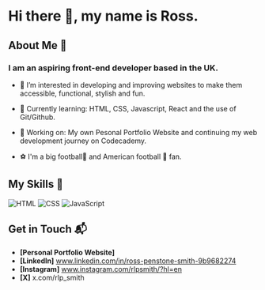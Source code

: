 # Hi there 👋, my name is Ross. #

## About Me 🚀

### I am an aspiring front-end developer based in the UK. ###

- 👀 I’m interested in developing and improving websites to make them accessible, functional, stylish and fun.

- 🌱 Currently learning: HTML, CSS, Javascript, React and the use of Git/Github.

- 🔭 Working on: My own Pesonal Portfolio Website and continuing my web development journey on Codecademy.
  
- ⚽️ I'm a big football🔰 and American football 🏈 fan.

## My Skills 🧠

![HTML](https://img.shields.io/badge/-HTML-E34F26?style=flat-square&logo=html5&logoColor=white)
![CSS](https://img.shields.io/badge/-CSS-1572B6?style=flat-square&logo=css3&logoColor=white)
![JavaScript](https://img.shields.io/badge/-JavaScript-F7DF1E?style=flat-square&logo=javascript&logoColor=black)

## Get in Touch 📬

- **[Personal Portfolio Website]** 
- **[LinkedIn]** www.linkedin.com/in/ross-penstone-smith-9b9682274
- **[Instagram]** www.instagram.com/rlpsmith/?hl=en
- **[X]** x.com/rlp_smith

<!---
rpenstonesmith/rpenstonesmith is a ✨ special ✨ repository because its `README.md` (this file) appears on your GitHub profile.
You can click the Preview link to take a look at your changes.
--->
